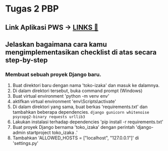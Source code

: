 # Tugas 2 PBP
## Link Aplikasi PWS -> [LINKS 🔗](http://muhammad-adiansyah-tokoizakaa.pbp.cs.ui.ac.id/)
## Jelaskan bagaimana cara kamu mengimplementasikan checklist di atas secara step-by-step
### Membuat sebuah proyek Django baru.
   1. Buat direktori baru dengan nama 'toko-izaka' dan masuk ke dalamnya.
   2. Di dalam direktori tersebut, buka command prompt (Windows)
   3. Buat virtual environment 'python -m venv env'
   4. aktifkan virtual environment 'env\Scripts\activate'
   5. Di dalam direktori yang sama, buat berkas 'requirements.txt' dan tambahkan beberapa dependencies.
     ```
     django
     gunicorn
     whitenoise
     psycopg2-binary
     requests
     urllib3
     ```
   6. Lakukan instalasi terhadap dependencies 'pip install -r requirements.txt'
   7. Buat proyek Django bernama 'toko_izaka' dengan perintah 'django-admin startproject toko_izaka .'
   8. Tambahkan 'ALLOWED_HOSTS = ["localhost", "127.0.0.1"]' di 'settings.py'
